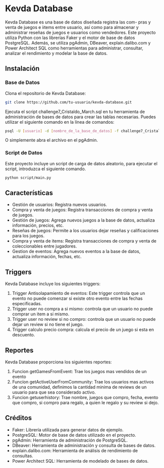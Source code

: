 # Kevda Database
Kevda Database es una base de datos diseñada registra las com-
pras y venta de juegos e íıtems entre usuario, así como para almacenar y administrar reseñas de juegos e usuarios como vendedores. Este proyecto utiliza Python con las librerías Faker y el motor de base de datos PostgreSQL. Además, se utiliza pgAdmin, DBeaver, explain.dalibo.com y Power Architect SQL como herramientas para administrar, consultar, analizar el rendimiento y modelar la base de datos.
## Instalación
### Base de Datos
Clona el repositorio de Kevda Database:
```sh
git clone https://github.com/tu-usuario/kevda-database.git
```
Ejecuta el script challenge7_Cristaldo_March.sql en tu herramienta de administración de bases de datos para crear las tablas necesarias. Puedes utilizar el siguiente comando en la línea de comandos:
```sh
psql -U [usuario] -d [nombre_de_la_base_de_datos] -f challenge7_Cristaldo_March.sql
```
O simplemente abra el archivo en el pgAdmin.

### Script de Datos
Este proyecto incluye un script de carga de datos aleatorio, para ejecutar el script, introduzca el siguiente comando.
```sh
python script/main.py
```
##  Características
* Gestión de usuarios: Registra nuevos usuarios.
* Compra y venta de juegos: Registra transacciones de compra y venta de juegos.
* Gestión de juegos: Agrega nuevos juegos a la base de datos, actualiza información, precios, etc.
* Reseñas de juegos: Permite a los usuarios dejar reseñas y calificaciones para los juegos.
* Compra y venta de items: Registra transacciones de compra y venta de coleccionables entre jugadores.
* Gestion de eventos: Agrega nuevos eventos a la base de datos, actualiza información, fechas, etc.

## Triggers
Kevda Database incluye los siguientes triggers:

1. Trigger Antisolapamiento de eventos: Este trigger controla que un evento no puede comenzar si existe otro evento entre las fechas especificadas.
2. Trigger user no compra a si mismo: controla que un usuario
no puede comprar un item a si mismo.
3. Trigger user no review si no compro: controla que un usuario
no puede dejar un review si no tiene el juego.
4. Trigger calculo precio compra: calcula el precio de un juego si
esta en descuento.

## Reportes
Kevda Database proporciona los siguientes reportes:

1. Funcion getGamesFromEvent: Trae los juegos mas vendidos de un evento
2. Funcíon getActiveUserFromCommunity: Trae los usuarios mas
activos de una comunidad, definimos la cantidad minima de reviews
de un usuario para que sea considerado activo.
3. Funcion getuserhistory: Trae nombre, juegos que compro, fecha,
evento que compro, si compro para regalo, a quien le regalo y su
review si dejo.

## Créditos
- Faker: Librería utilizada para generar datos de ejemplo.
- PostgreSQL: Motor de base de datos utilizado en el proyecto.
- pgAdmin: Herramienta de administración de PostgreSQL.
- DBeaver: Herramienta de administración y consulta de bases de datos.
- explain.dalibo.com: Herramienta de análisis de rendimiento de consultas.
- Power Architect SQL: Herramienta de modelado de bases de datos.


